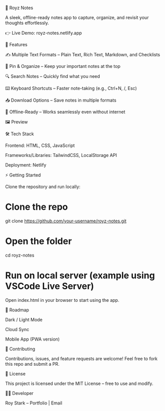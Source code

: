 📝 Royz Notes


A sleek, offline-ready notes app to capture, organize, and revisit your thoughts effortlessly.

👉 Live Demo: royz-notes.netlify.app

🚀 Features

✍️ Multiple Text Formats – Plain Text, Rich Text, Markdown, and Checklists

📌 Pin & Organize – Keep your important notes at the top

🔍 Search Notes – Quickly find what you need

⌨️ Keyboard Shortcuts – Faster note-taking (e.g., Ctrl+N, /, Esc)

📥 Download Options – Save notes in multiple formats

📶 Offline-Ready – Works seamlessly even without internet

🖼️ Preview

🛠️ Tech Stack

Frontend: HTML, CSS, JavaScript

Frameworks/Libraries: TailwindCSS, LocalStorage API

Deployment: Netlify

⚡ Getting Started

Clone the repository and run locally:

# Clone the repo
git clone https://github.com/your-username/royz-notes.git

# Open the folder
cd royz-notes

# Run on local server (example using VSCode Live Server)


Open index.html in your browser to start using the app.

📌 Roadmap

 Dark / Light Mode

 Cloud Sync

 Mobile App (PWA version)

🤝 Contributing

Contributions, issues, and feature requests are welcome!
Feel free to fork this repo and submit a PR.

📜 License

This project is licensed under the MIT License – free to use and modify.

👨‍💻 Developer

Roy Stark – Portfolio
 | Email
